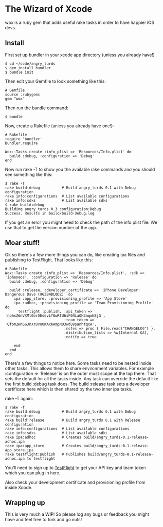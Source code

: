 # The Wizard of Xcode

wox is a ruby gem that adds useful rake tasks in order to have happier iOS devs.

## Install

First set up bundler in your xcode app directory (unless you already have!)

    $ cd ~/code/angry_turds
    $ gem install bundler
    $ bundle init

Then edit your Gemfile to look something like this:

    # Gemfile
    source :rubygems
    gem "wox"
    
Then run the bundle command:

    $ bundle

Now, create a Rakefile (unless you already have one!):
    
    # Rakefile
    require 'bundler'
    Bundler.require

    Wox::Tasks.create :info_plist => 'Resources/Info.plist' do
      build :debug, :configuration => 'Debug'
    end
    
Now run rake -T to show you the available rake commands and you should see something like this:

    $ rake -T
    rake build:debug          # Build angry_turds 0.1 with Debug configuration
    rake info:configurations  # List available configurations
    rake info:sdks            # List available sdks
    $ rake build:debug
    Building angry_turds 0.3 configuration:Debug
    Success. Results in build/build-Debug.log

If you get an error you might need to check the path of the info plist file. We use that to get the version number of the app.
    
## Moar stuff!

Ok so there's a few more things you can do, like creating ipa files and publishing to TestFlight. That looks like this:

    # Rakefile
    Wox::Tasks.create :info_plist => 'Resources/Info.plist', :sdk => 'iphoneos', :configuration => 'Release' do
      build :debug, :configuration => 'Debug'

      build :release, :developer_certificate => 'iPhone Developer: Dangerous Dave (9GZ84DL0DZ)' do
        ipa :app_store, :provisioning_profile => 'App Store'
        ipa :adhoc, :provisioning_profile => 'Team Provisioning Profile' do
          testflight :publish, :api_token => 'nphsZ6nVXMl0brDEsevLY0wRfU6iP0NLaQH3nqoh8jG',
                               :team_token => 'Qfom2HnGGJnXrUVnOKAxKAmpNO3wdQ9panhtqcA',
                               :notes => proc { File.read("CHANGELOG") },
                               :distribution_lists => %w[Internal QA],
                               :notify => true

        end
      end
    end
    
There's a few things to notice here. Some tasks need to be nested inside other tasks. This allows them to share environment variables. For example :configuration => 'Release' is on the outer most scope at the top there. That sets the default for all the tasks inside. Any task can override the default like the first build :debug task does. The build :release task sets a developer certificate here which is then shared by the two inner ipa tasks.
    
rake -T again:

    $ rake -T
    rake build:debug          # Build angry_turds 0.1 with Debug configuration
    rake build:release        # Build angry_turds 0.1 with Release configuration
    rake info:configurations  # List available configurations
    rake info:sdks            # List available sdks
    rake ipa:adhoc            # Creates build/angry_turds-0.1-release-adhoc.ipa
    rake ipa:app_store        # Creates build/angry_turds-0.1-release-app_store.ipa
    rake testflight:publish   # Publishes build/angry_turds-0.1-release-adhoc.ipa to testflight

You'll need to sign up to [TestFlight](http://testflightapp.com) to get your API key and team token which you can plug in here.

Also check your development certificate and provisioning profile from inside Xcode.

## Wrapping up

This is very much a WIP! So please log any bugs or feedback you might have and feel free to fork and go nuts!

    

